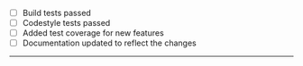 - [ ] Build tests passed
- [ ] Codestyle tests passed
- [ ] Added test coverage for new features
- [ ] Documentation updated to reflect the changes

-------------------------
